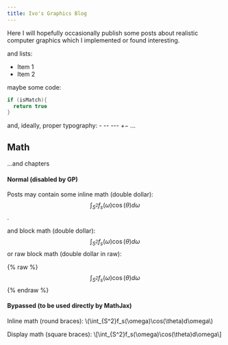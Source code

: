 ```yaml
---
title: Ivo's Graphics Blog
---
```


Here I will hopefully occasionally publish some posts about realistic computer graphics which I implemented or found interesting.

and lists:

* Item 1
* Item 2

maybe some code:

```c++
if (isMatch){
  return true
}
```

and, ideally, proper typography: - -- --- +− ...

## Math

...and chapters

#### Normal (disabled by GP)

Posts may contain some inline math (double dollar): $$\int_{S^2}f_s(\omega)\cos(\theta)d\omega$$.

and block math (double dollar):
$$
\int_{S^2}f_s(\omega)\cos(\theta)d\omega
$$
or raw block math (double dollar in raw):

{% raw %}
$$
\int_{S^2}f_s(\omega)\cos(\theta)d\omega
$$
{% endraw %}

#### Bypassed (to be used directly by MathJax)

Inline math (round braces): \\(\int_{S^2}f_s(\omega)\cos(\theta)d\omega\\)

Display math (square braces): \\[\int_{S^2}f_s(\omega)\cos(\theta)d\omega\\]
